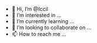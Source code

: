 - 👋 Hi, I’m @Iccil
- 👀 I’m interested in ...
- 🌱 I’m currently learning ...
- 💞️ I’m looking to collaborate on ...
- 📫 How to reach me ...

<!---
Iccil/Iccil is a ✨ special ✨ repository because its `README.md` (this file) appears on your GitHub profile.
You can click the Preview link to take a look at your changes.
--->
